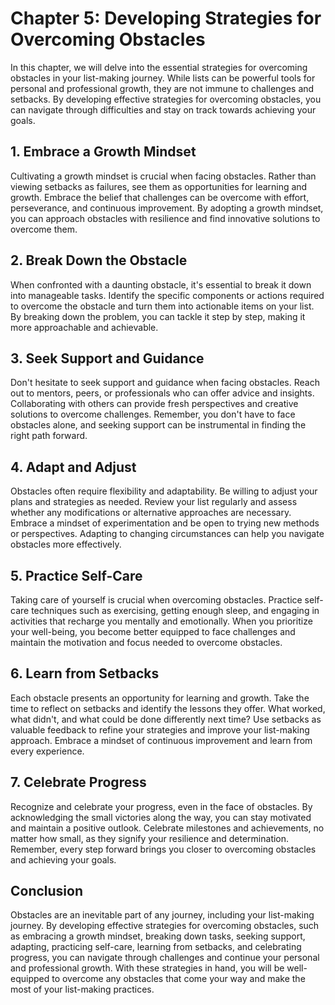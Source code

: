 Chapter 5: Developing Strategies for Overcoming Obstacles
=========================================================

In this chapter, we will delve into the essential strategies for overcoming obstacles in your list-making journey. While lists can be powerful tools for personal and professional growth, they are not immune to challenges and setbacks. By developing effective strategies for overcoming obstacles, you can navigate through difficulties and stay on track towards achieving your goals.

**1. Embrace a Growth Mindset**
-------------------------------

Cultivating a growth mindset is crucial when facing obstacles. Rather than viewing setbacks as failures, see them as opportunities for learning and growth. Embrace the belief that challenges can be overcome with effort, perseverance, and continuous improvement. By adopting a growth mindset, you can approach obstacles with resilience and find innovative solutions to overcome them.

**2. Break Down the Obstacle**
------------------------------

When confronted with a daunting obstacle, it's essential to break it down into manageable tasks. Identify the specific components or actions required to overcome the obstacle and turn them into actionable items on your list. By breaking down the problem, you can tackle it step by step, making it more approachable and achievable.

**3. Seek Support and Guidance**
--------------------------------

Don't hesitate to seek support and guidance when facing obstacles. Reach out to mentors, peers, or professionals who can offer advice and insights. Collaborating with others can provide fresh perspectives and creative solutions to overcome challenges. Remember, you don't have to face obstacles alone, and seeking support can be instrumental in finding the right path forward.

**4. Adapt and Adjust**
-----------------------

Obstacles often require flexibility and adaptability. Be willing to adjust your plans and strategies as needed. Review your list regularly and assess whether any modifications or alternative approaches are necessary. Embrace a mindset of experimentation and be open to trying new methods or perspectives. Adapting to changing circumstances can help you navigate obstacles more effectively.

**5. Practice Self-Care**
-------------------------

Taking care of yourself is crucial when overcoming obstacles. Practice self-care techniques such as exercising, getting enough sleep, and engaging in activities that recharge you mentally and emotionally. When you prioritize your well-being, you become better equipped to face challenges and maintain the motivation and focus needed to overcome obstacles.

**6. Learn from Setbacks**
--------------------------

Each obstacle presents an opportunity for learning and growth. Take the time to reflect on setbacks and identify the lessons they offer. What worked, what didn't, and what could be done differently next time? Use setbacks as valuable feedback to refine your strategies and improve your list-making approach. Embrace a mindset of continuous improvement and learn from every experience.

**7. Celebrate Progress**
-------------------------

Recognize and celebrate your progress, even in the face of obstacles. By acknowledging the small victories along the way, you can stay motivated and maintain a positive outlook. Celebrate milestones and achievements, no matter how small, as they signify your resilience and determination. Remember, every step forward brings you closer to overcoming obstacles and achieving your goals.

**Conclusion**
--------------

Obstacles are an inevitable part of any journey, including your list-making journey. By developing effective strategies for overcoming obstacles, such as embracing a growth mindset, breaking down tasks, seeking support, adapting, practicing self-care, learning from setbacks, and celebrating progress, you can navigate through challenges and continue your personal and professional growth. With these strategies in hand, you will be well-equipped to overcome any obstacles that come your way and make the most of your list-making practices.
